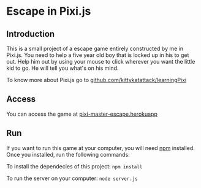 # Escape in Pixi.js

## Introduction

This is a small project of a escape game entirely constructed by me in Pixi.js.
You need to help a five year old boy that is locked up in his to get out.
Help him out by using your mouse to click wherever you want the little kid to go. He will tell you what's on his mind.

To know more about Pixi.js go to [github.com/kittykatattack/learningPixi](https://github.com/kittykatattack/learningPixi)

## Access
You can access the game at [pixi-master-escape.herokuapp](https://pixi-master-escape.herokuapp.com/)

## Run
If you want to run this game at your computer, you will need [npm](https://www.npmjs.com/get-npm) installed.
Once you installed, run the following commands:

To install the dependecies of this project:
`npm install`

To run the server on your computer:
`node server.js`
